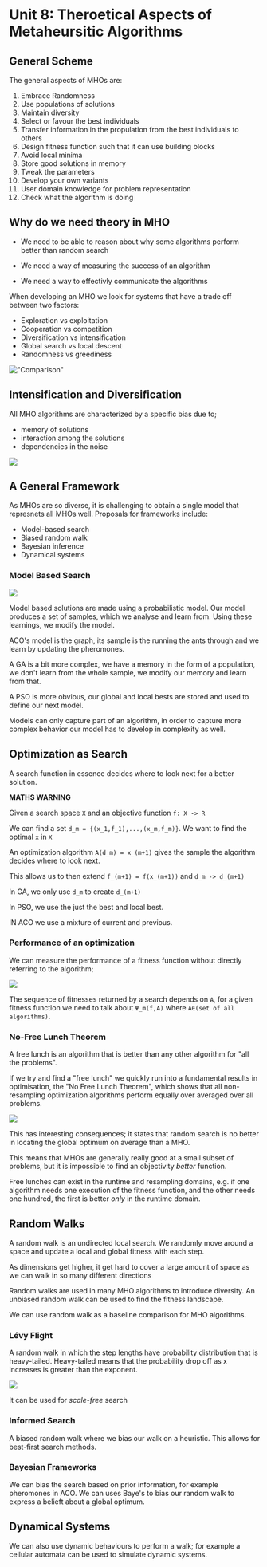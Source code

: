 # Unit 8: Theroetical Aspects of Metaheursitic Algorithms

## General Scheme

The general aspects of MHOs are:

1. Embrace Randomness
2. Use populations of solutions
3. Maintain diversity
4. Select or favour the best individuals
5. Transfer information in the propulation from the best individuals to others
6. Design fitness function such that it can use building blocks 
7. Avoid local minima
8. Store good solutions in memory
9. Tweak the parameters
10. Develop your own variants
11. User domain knowledge for problem representation
12. Check what the algorithm is doing

## Why do we need theory in MHO

* We need to be able to reason about why some algorithms perform better than random search

* We need a way of measuring the success of an algorithm

* We need a way to effectivly communicate the algorithms 

When developing an MHO we look for systems that have a trade off between two factors:
* Exploration vs exploitation
* Cooperation vs competition
* Diversification vs intensification
* Global search vs local descent
* Randomness vs greediness

!["Comparison"](assets/mho1.png)

## Intensification and Diversification

All MHO algorithms are characterized by a specific bias due to;

* memory of solutions
* interaction among the solutions 
* dependencies in the noise

![](assets/mho2.png)

## A General Framework

As MHOs are so diverse, it is challenging to obtain a single model that represnets all MHOs well. Proposals for frameworks include:

* Model-based search
* Biased random walk
* Bayesian inference
* Dynamical systems

### Model Based Search
![](assets/mho3.png)

Model based solutions are made using a probabilistic model. Our model produces a set of samples, which we analyse and learn from. Using these learnings, we modify the model.  

ACO's model is the graph, its sample is the running the ants through and we learn by updating the pheromones.

A GA is a bit more complex, we have a memory in the form of a population, we don't learn from the whole sample, we modify our memory and learn from that. 

A PSO is more obvious, our global and local bests are stored and used to define our next model. 

Models can only capture part of an algorithm, in order to capture more complex behavior our model has to develop in complexity as well. 

## Optimization as Search

A search function in essence decides where to look next for a better solution. 

**MATHS WARNING**

Given a search space `X` and an objective function `f: X -> R`

We can find a set `d_m = {(x_1,f_1),...,(x_m,f_m)}`. We want to find the optimal `x` in `X`

An optimization algorithm `A(d_m) = x_(m+1)` gives the sample the algorithm decides where to look next.

This allows us to then extend `f_(m+1) = f(x_(m+1))` and `d_m -> d_(m+1)`

In GA, we only use `d_m` to create `d_(m+1)`

In PSO, we use the just the best and local best. 

IN ACO we use a mixture of current and previous.

### Performance of an optimization

We can measure the performance of a fitness function without directly referring to the algorithm; 

![](assets/mho4.png)

The sequence of fitnesses returned by a search depends on `A`, for a given fitness function we need to talk about `Ψ_m(f,A)` where `A∈(set of all algorithms)`.

### No-Free Lunch Theorem

A free lunch is an algorithm that is better than any other algorithm for "all the problems".  

If we try and find a "free lunch" we quickly run into a fundamental results in optimisation, the "No Free Lunch Theorem", which shows that all non-resampling optimization algorithms perform equally over averaged over all problems. 

![](assets/mho5.png")

This has interesting consequences; it states that random search is no better in locating the global optimum on average than a MHO.

This means that MHOs are generally really good at a small subset of problems, but it is impossible to find an objectivity _better_ function.

Free lunches can exist in the runtime and resampling domains, e.g. if one algorithm needs one execution of the fitness function, and the other needs one hundred, the first is better _only_ in the runtime domain. 

## Random Walks

A random walk is an undirected local search. We randomly move around a space and update a local and global fitness with each step. 

As dimensions get higher, it get hard to cover a large amount of space as we can walk in so many different directions 

Random walks are used in many MHO algorithms to introduce diversity. An unbiased random walk can be used to find the fitness landscape.

We can use random walk as a baseline comparison for MHO algorithms. 

### Lévy Flight

A random walk in which the step lengths have probability distribution that is heavy-tailed. Heavy-tailed means that the probability drop off as x increases is greater than the exponent.

![](assets/heavy-tailed.webp)

It can be used for _scale-free_ search

### Informed Search

A biased random walk where we bias our walk on a heuristic. This allows for best-first search methods. 

### Bayesian Frameworks

We can bias the search based on prior information, for example pheromones in ACO. We can uses Baye's to bias our random walk to express a belieft about a global optimum. 

## Dynamical Systems

We can also use dynamic behaviours to perform a walk; for example a cellular automata can be used to simulate dynamic systems.




